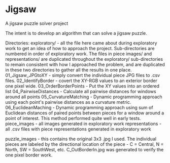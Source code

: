 # Jigsaw
A jigsaw puzzle solver project

The intent is to develop an algorithm that can solve a jigsaw puzzle.  

Directories:
  exploratory/ - all the file here came about during exploratory work to get an idea of how to approach the project.  Sub-directories are numbered in order of exploratory work.  The files in piece images/ and representations/ are duplicated throughout the exploratory/ sub-directories to remain consistent with how I approached the problem, and are duplicated in these two directories to gather all the results in one place.
	01_Jigsaw_JPGtoXY - simply convert the individual piece JPG files to .csv files.
	02_IdentifyBorder - covert the XY-RGB values to an exterior border one pixel wide.
	03_OrderBorderPoints - Put the XY values into an ordered list
	04_PairwiseDistances - Calculate all pairwise distances for windows around all points
	05_CurvatureMatching - Dynamic programming approach using each point's pairwise distances as a curvature metric.
	06_EuclideanMaching - Dynamic programming approach using sum of Euclidean distances of paired points between pieces for a window around a point of interest.  This method performed quite well in early tests.
	piece_images - all images generated in exploratory work
	representations - all .csv files with piece representations generated in exploratory work

  puzzle_images - this contains the original 3x3 .jpg I used.  The individual pieces are labeled by the directional location of the piece - C = Central, N = North, SW = SouthWest, etc. C_OutBorderIn.jpg was generated to verify the one pixel border work.


